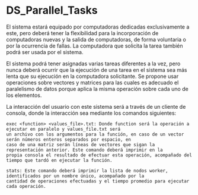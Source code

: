 # DS_Parallel_Tasks

El sistema estará equipado por computadoras dedicadas exclusivamente a este, pero deberá tener la flexibilidad para la
incorporación de computadoras nuevas y la salida de computadoras, de forma voluntaria o por la ocurrencia de fallas. La
computadora que solicita la tarea también podrá ser usada por el sistema.

El sistema podrá tener asignadas varias tareas diferentes a la vez, pero nunca deberá ocurrir que la ejecución de una
tarea en el sistema sea más lenta que su ejecución en la computadora solicitante. Se propone usar operaciones sobre
vectores y matrices para las cuales es adecuado el paralelismo de datos porque aplica la misma operación sobre cada uno
de los elementos.

La interacción del usuario con este sistema será a través de un cliente de consola, donde la interacción sea mediante
los comandos siguientes:

    exec <function> <values_file>.txt: Donde function será la operación a ejecutar en paralelo y values_file.txt será
    un archivo con los argumentos para la función, en caso de un vector serán números enteros separados por espacio, en
    caso de una matriz serán líneas de vectores que sigan la representación anterior. Este comando deberá imprimir en la
    propia consola el resultado de efectuar esta operación, acompañado del tiempo que tardó en ejecutar la función.

    stats: Este comando deberá imprimir la lista de nodos worker, identificados por un nombre único, acompañado por la
    cantidad de operaciones efectuadas y el tiempo promedio para ejecutar cada operación.
